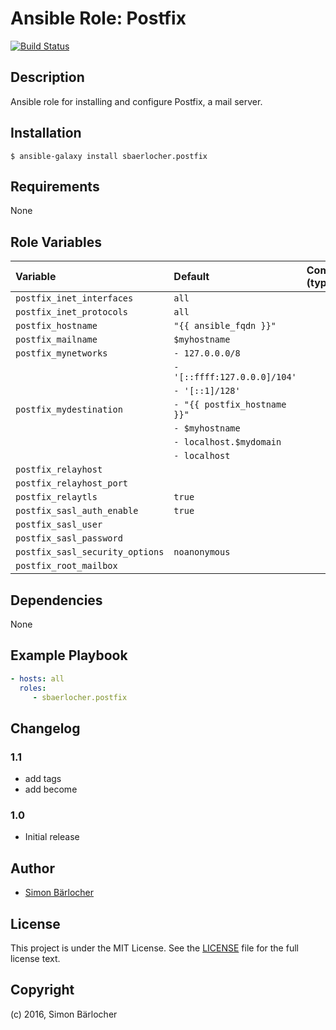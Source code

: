 # Ansible Role: Postfix
[![Build Status](https://travis-ci.org/sbaerlocher/ansible.postfix.svg?branch=master)](https://travis-ci.org/sbaerlocher/ansible.postfix)

## Description

Ansible role for installing and configure Postfix, a mail server.

## Installation

```
$ ansible-galaxy install sbaerlocher.postfix
```

## Requirements

None

## Role Variables

| Variable                  			| Default     						| Comments (type)                                   |
| :---              		        	| :---        						| :---                                              |
| ```postfix_inet_interfaces```			| ```all``` 						|													| 
| ```postfix_inet_protocols	```			| ```all``` 						|													| 
| ```postfix_hostname```          		| ```"{{ ansible_fqdn }}"``` 		|													|       
| ```postfix_mailname```          		| ```$myhostname``` 				|													| 
| ```postfix_mynetworks``` 				| ```- 127.0.0.0/8 ```				|													|
|	  	       				   			| ```- '[::ffff:127.0.0.0]/104'``` 	|													|
|								    	| ```- '[::1]/128'``` 				|													|
| ```postfix_mydestination ```			| ```- "{{ postfix_hostname }}"```  |													|
|								    	| ```- $myhostname``` 				|													|
|							   		    | ```- localhost.$mydomain``` 		|													|
|							   		    | ```- localhost``` 				|													|
| ```postfix_relayhost```				|									|													|
| ```postfix_relayhost_port``` 			|									|													|
| ```postfix_relaytls```				| ```true```						|													|
| ```postfix_sasl_auth_enable```		| ```true```						|													|
| ```postfix_sasl_user``` 				|									|													|
| ```postfix_sasl_password``` 			|									|													|
| ```postfix_sasl_security_options``` 	| ```noanonymous```					|													|
| ```postfix_root_mailbox``` 			| 									|													|


## Dependencies

None

## Example Playbook

```yml
- hosts: all
  roles:
     - sbaerlocher.postfix
```

## Changelog

### 1.1

* add tags
* add become

### 1.0

* Initial release

## Author

* [Simon Bärlocher](https://sbaerlocher.ch)
 
## License

This project is under the MIT License. See the [LICENSE](https://sbaerlo.ch/licence) file for the full license text.

## Copyright

(c) 2016, Simon Bärlocher